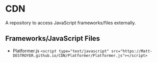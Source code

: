 # CDN
A repository to access JavaScript frameworks/files externally.

## Frameworks/JavaScript Files
- Platformer.js `<script type="text/javascript" src="https://Matt-DESTROYER.github.io/CDN/Platformer/Platformer.js"></script>`

